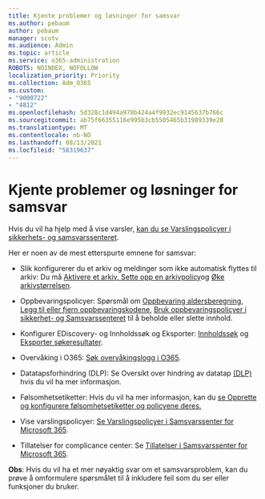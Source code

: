 ```yaml
---
title: Kjente problemer og løsninger for samsvar
ms.author: pebaum
author: pebaum
manager: scotv
ms.audience: Admin
ms.topic: article
ms.service: o365-administration
ROBOTS: NOINDEX, NOFOLLOW
localization_priority: Priority
ms.collection: Adm_O365
ms.custom:
- "9000722"
- "4812"
ms.openlocfilehash: 5d328c1d494a978b424a4f9932ec9145637b766c
ms.sourcegitcommit: ab75f66355116e995b3cb5505465b31989339e28
ms.translationtype: MT
ms.contentlocale: nb-NO
ms.lasthandoff: 08/13/2021
ms.locfileid: "58319637"
---
```

# <a name="compliance-common-issues-and-resolutions"></a>Kjente problemer og løsninger for samsvar

Hvis du vil ha hjelp med å vise varsler, [kan du se Varslingspolicyer i sikkerhets- og samsvarssenteret](https://docs.microsoft.com/microsoft-365/compliance/alert-policies).

Her er noen av de mest etterspurte emnene for samsvar:

- Slik konfigurerer du et arkiv og meldinger som ikke automatisk flyttes til arkiv: Du må [Aktivere et arkiv, Sette opp en arkivpolicy](https://docs.microsoft.com/microsoft-365/compliance/set-up-an-archive-and-deletion-policy-for-mailboxes)og [Øke arkivstørrelsen](https://docs.microsoft.com/microsoft-365/compliance/enable-unlimited-archiving).

- Oppbevaringspolicyer: Spørsmål om [Oppbevaring aldersberegning](https://docs.microsoft.com/exchange/security-and-compliance/messaging-records-management/retention-age), [Legg til eller fjern oppbevaringskodene](https://docs.microsoft.com/exchange/security-and-compliance/messaging-records-management/add-or-remove-retention-tags), [Bruk oppbevaringspolicyer i sikkerhet- og Samsvarssenteret](https://docs.microsoft.com/exchange/security-and-compliance/messaging-records-management/create-a-retention-policy) til å beholde eller slette innhold.

- Konfigurer EDiscovery- og Innholdssøk og Eksporter: [Innholdssøk](https://docs.microsoft.com/microsoft-365/compliance/content-search) og [Eksporter søkeresultater](https://docs.microsoft.com/microsoft-365/compliance/export-search-results).

- Overvåking i O365: [Søk overvåkingslogg i O365](https://docs.microsoft.com/microsoft-365/compliance/search-the-audit-log-in-security-and-compliance).

- Datatapsforhindring (DLP): Se Oversikt over hindring av datatap [(DLP)](https://docs.microsoft.com/microsoft-365/compliance/data-loss-prevention-policies) hvis du vil ha mer informasjon.
 
- Følsomhetsetiketter: Hvis du vil ha mer informasjon, kan du [se Opprette og konfigurere følsomhetsetiketter og policyene deres.](https://docs.microsoft.com/microsoft-365/compliance/create-sensitivity-labels)

- Vise varslingspolicyer: [Se Varslingspolicyer i Samsvarssenter for Microsoft 365](https://docs.microsoft.com/microsoft-365/compliance/alert-policies).

- Tillatelser for complicance center: Se [Tillatelser i Samsvarssenter for Microsoft 365](https://docs.microsoft.com/microsoft-365/compliance/microsoft-365-compliance-center-permissions).

**Obs**: Hvis du vil ha et mer nøyaktig svar om et samsvarsproblem, kan du prøve å omformulere spørsmålet til å inkludere feil som du ser eller funksjoner du bruker.
